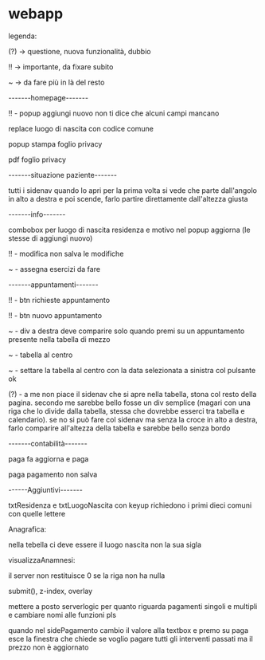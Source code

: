 # webapp
legenda:

(?) -> questione, nuova funzionalità, dubbio

!! -> importante, da fixare subito

~ -> da fare più in là del resto

-------homepage-------

!! - popup aggiungi nuovo non ti dice che alcuni campi mancano

replace luogo di nascita con codice comune

popup stampa foglio privacy

pdf foglio privacy


-------situazione paziente-------

tutti i sidenav quando lo apri per la prima volta si vede che parte dall'angolo in alto a destra e poi scende, farlo partire direttamente dall'altezza giusta

-------info-------

combobox per luogo di nascita residenza e motivo nel popup aggiorna (le stesse di aggiungi nuovo)

!! - modifica non salva le modifiche

~ - assegna esercizi da fare

-------appuntamenti-------

!! - btn richieste appuntamento

!! - btn nuovo appuntamento

~ - div a destra deve comparire solo quando premi su un appuntamento presente nella tabella di mezzo

~ - tabella al centro

~ - settare la tabella al centro con la data selezionata a sinistra col pulsante ok

(?) - a me non piace il sidenav che si apre nella tabella, stona col resto della pagina. secondo me sarebbe bello fosse un div semplice (magari con una riga che lo divide dalla tabella, stessa che dovrebbe esserci
tra tabella e calendario). se no si può fare col sidenav ma senza la croce in alto a destra, farlo comparire all'altezza della tabella e sarebbe bello senza bordo


-------contabilità-------

paga fa aggiorna e paga

paga pagamento non salva

------Aggiuntivi-------

txtResidenza e txtLuogoNascita con keyup richiedono i primi dieci comuni con quelle lettere

Anagrafica:

nella tebella ci deve essere il luogo nascita non la sua sigla

visualizzaAnamnesi:

il server non restituisce 0 se la riga non ha nulla

submit(), z-index, overlay

mettere a posto serverlogic per quanto riguarda pagamenti singoli e multipli e cambiare nomi alle funzioni pls

quando nel sidePagamento cambio il valore alla textbox e premo su paga esce la finestra che chiede se voglio pagare tutti gli interventi passati ma il prezzo non è aggiornato
